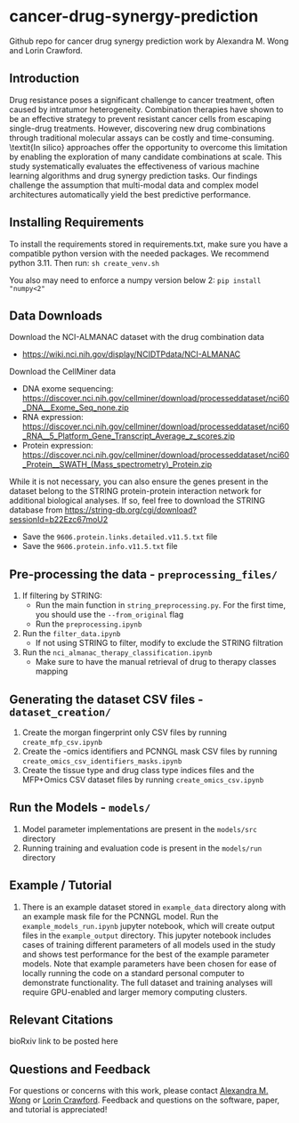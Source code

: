 # cancer-drug-synergy-prediction
Github repo for cancer drug synergy prediction work by Alexandra M. Wong and Lorin Crawford.

## Introduction ##

Drug resistance poses a significant challenge to cancer treatment, often caused by intratumor heterogeneity. Combination therapies have shown to be an effective strategy to prevent resistant cancer cells from escaping single-drug treatments. However, discovering new drug combinations through traditional molecular assays can be costly and time-consuming. \textit{In silico} approaches offer the opportunity to overcome this limitation by enabling the exploration of many candidate combinations at scale. This study systematically evaluates the effectiveness of various machine learning algorithms and drug synergy prediction tasks. Our findings challenge the assumption that multi-modal data and complex model architectures automatically yield the best predictive performance.

## Installing Requirements ##
To install the requirements stored in requirements.txt, make sure you have a compatible python version with the needed packages. We recommend python 3.11. Then run:
```sh create_venv.sh```

You also may need to enforce a numpy version below 2:
```pip install "numpy<2"```

## Data Downloads ##
Download the NCI-ALMANAC dataset with the drug combination data
- https://wiki.nci.nih.gov/display/NCIDTPdata/NCI-ALMANAC

Download the CellMiner data
- DNA exome sequencing: https://discover.nci.nih.gov/cellminer/download/processeddataset/nci60_DNA__Exome_Seq_none.zip
- RNA expression: https://discover.nci.nih.gov/cellminer/download/processeddataset/nci60_RNA__5_Platform_Gene_Transcript_Average_z_scores.zip
- Protein expression: https://discover.nci.nih.gov/cellminer/download/processeddataset/nci60_Protein__SWATH_(Mass_spectrometry)_Protein.zip

While it is not necessary, you can also ensure the genes present in the dataset belong to the STRING protein-protein interaction network for additional biological analyses. If so, feel free to download the STRING database from https://string-db.org/cgi/download?sessionId=b22Ezc67moU2
- Save the `9606.protein.links.detailed.v11.5.txt` file
- Save the `9606.protein.info.v11.5.txt` file

## Pre-processing the data - `preprocessing_files/` ##
1. If filtering by STRING:
    - Run the main function in `string_preprocessing.py`. For the first time, you should use the `--from_original` flag
    - Run the `preprocessing.ipynb`
2. Run the `filter_data.ipynb`
    - If not using STRING to filter, modify to exclude the STRING filtration
3. Run the `nci_almanac_therapy_classification.ipynb`
    - Make sure to have the manual retrieval of drug to therapy classes mapping

## Generating the dataset CSV files - `dataset_creation/` ##
1. Create the morgan fingerprint only CSV files by running `create_mfp_csv.ipynb`
2. Create the -omics identifiers and PCNNGL mask CSV files by running `create_omics_csv_identifiers_masks.ipynb`
3. Create the tissue type and drug class type indices files and the MFP+Omics CSV dataset files by running `create_omics_csv.ipynb`

## Run the Models - `models/` ##
1. Model parameter implementations are present in the `models/src` directory
2. Running training and evaluation code is present in the `models/run` directory

## Example / Tutorial ##
1. There is an example dataset stored in `example_data` directory along with an example mask file for the PCNNGL model. Run the `example_models_run.ipynb` jupyter notebook, which will create output files in the `example_output` directory. This jupyter notebook includes cases of training different parameters of all models used in the study and shows test performance for the best of the example parameter models. Note that example parameters have been chosen for ease of locally running the code on a standard personal computer to demonstrate functionality. The full dataset and training analyses will require GPU-enabled and larger memory computing clusters.

## Relevant Citations ##
bioRxiv link to be posted here

## Questions and Feedback ##
For questions or concerns with this work, please contact [Alexandra M. Wong](mailto:alexandra_wong@brown.edu) or [Lorin Crawford](mailto:lcrawford@microsoft.com). Feedback and questions on the software, paper, and tutorial is appreciated!